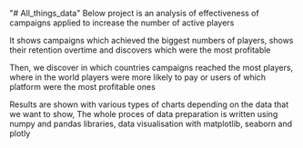"# All_things_data" 
Below project is an analysis of effectiveness of campaigns applied to increase the number of active players

It shows campaigns which achieved the biggest numbers of players, shows their retention overtime and discovers which were the
most profitable

Then, we discover in which countries campaigns reached the most players, where in the world players were more likely to pay
or users of which platform were the most profitable ones


Results are shown with various types of charts depending on the data that we want to show,
The whole proces of data preparation is written using numpy and pandas libraries, data visualisation with matplotlib,
seaborn and plotly
